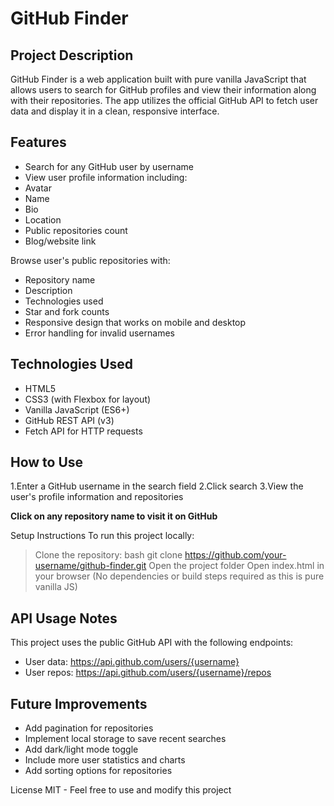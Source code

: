 # GitHub Finder

## Project Description
GitHub Finder is a web application built with pure vanilla JavaScript that allows users to search for GitHub profiles and view their information along with their repositories. The app utilizes the official GitHub API to fetch user data and display it in a clean, responsive interface.

## Features
- Search for any GitHub user by username
- View user profile information including:
- Avatar
- Name
- Bio
- Location
- Public repositories count
- Blog/website link

Browse user's public repositories with:
- Repository name
- Description
- Technologies used
- Star and fork counts
- Responsive design that works on mobile and desktop
- Error handling for invalid usernames


## Technologies Used
- HTML5
- CSS3 (with Flexbox for layout)
- Vanilla JavaScript (ES6+)
- GitHub REST API (v3)
- Fetch API for HTTP requests

## How to Use
1.Enter a GitHub username in the search field
2.Click search
3.View the user's profile information and repositories

**Click on any repository name to visit it on GitHub**

Setup Instructions
To run this project locally:

> Clone the repository:
> bash
> git clone https://github.com/your-username/github-finder.git
> Open the project folder
> Open index.html in your browser
(No dependencies or build steps required as this is pure vanilla JS)

## API Usage Notes
This project uses the public GitHub API with the following endpoints:

- User data: https://api.github.com/users/{username}
- User repos: https://api.github.com/users/{username}/repos

## Future Improvements
- Add pagination for repositories
- Implement local storage to save recent searches
- Add dark/light mode toggle
- Include more user statistics and charts
- Add sorting options for repositories

License
MIT - Feel free to use and modify this project

